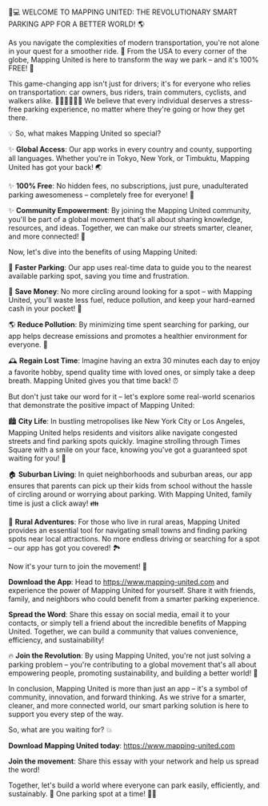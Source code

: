 🚗💻 WELCOME TO MAPPING UNITED: THE REVOLUTIONARY SMART PARKING APP FOR A BETTER WORLD! 🌎

As you navigate the complexities of modern transportation, you're not alone in your quest for a smoother ride. 🚗 From the USA to every corner of the globe, Mapping United is here to transform the way we park – and it's 100% FREE! 💸

This game-changing app isn't just for drivers; it's for everyone who relies on transportation: car owners, bus riders, train commuters, cyclists, and walkers alike. 🚌🚂🚴‍♀️🏃‍♂️ We believe that every individual deserves a stress-free parking experience, no matter where they're going or how they get there.

💡 So, what makes Mapping United so special?

✨ **Global Access**: Our app works in every country and county, supporting all languages. Whether you're in Tokyo, New York, or Timbuktu, Mapping United has got your back! 🌏

✨ **100% Free**: No hidden fees, no subscriptions, just pure, unadulterated parking awesomeness – completely free for everyone! 💸

✨ **Community Empowerment**: By joining the Mapping United community, you'll be part of a global movement that's all about sharing knowledge, resources, and ideas. Together, we can make our streets smarter, cleaner, and more connected! 🌈

Now, let's dive into the benefits of using Mapping United:

🚗 **Faster Parking**: Our app uses real-time data to guide you to the nearest available parking spot, saving you time and frustration.

💸 **Save Money**: No more circling around looking for a spot – with Mapping United, you'll waste less fuel, reduce pollution, and keep your hard-earned cash in your pocket! 💸

🌎 **Reduce Pollution**: By minimizing time spent searching for parking, our app helps decrease emissions and promotes a healthier environment for everyone. 🌿

🕰️ **Regain Lost Time**: Imagine having an extra 30 minutes each day to enjoy a favorite hobby, spend quality time with loved ones, or simply take a deep breath. Mapping United gives you that time back! ⏰

But don't just take our word for it – let's explore some real-world scenarios that demonstrate the positive impact of Mapping United:

🏙️ **City Life**: In bustling metropolises like New York City or Los Angeles, Mapping United helps residents and visitors alike navigate congested streets and find parking spots quickly. Imagine strolling through Times Square with a smile on your face, knowing you've got a guaranteed spot waiting for you! 🌆

🏠 **Suburban Living**: In quiet neighborhoods and suburban areas, our app ensures that parents can pick up their kids from school without the hassle of circling around or worrying about parking. With Mapping United, family time is just a click away! 👪

🚗 **Rural Adventures**: For those who live in rural areas, Mapping United provides an essential tool for navigating small towns and finding parking spots near local attractions. No more endless driving or searching for a spot – our app has got you covered! 🏞️

Now it's your turn to join the movement! 👋

**Download the App**: Head to https://www.mapping-united.com and experience the power of Mapping United for yourself. Share it with friends, family, and neighbors who could benefit from a smarter parking experience.

**Spread the Word**: Share this essay on social media, email it to your contacts, or simply tell a friend about the incredible benefits of Mapping United. Together, we can build a community that values convenience, efficiency, and sustainability!

🔥 **Join the Revolution**: By using Mapping United, you're not just solving a parking problem – you're contributing to a global movement that's all about empowering people, promoting sustainability, and building a better world! 🌟

In conclusion, Mapping United is more than just an app – it's a symbol of community, innovation, and forward thinking. As we strive for a smarter, cleaner, and more connected world, our smart parking solution is here to support you every step of the way.

So, what are you waiting for? 💥

**Download Mapping United today**: https://www.mapping-united.com

**Join the movement**: Share this essay with your network and help us spread the word!

Together, let's build a world where everyone can park easily, efficiently, and sustainably. 🌟 One parking spot at a time! 🚗💪